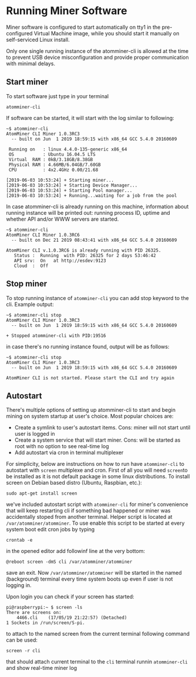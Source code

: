 # Running Miner Software

Miner software is configured to start automatically on tty1 in the pre-configured Virtual Machine image, while you should start it manually on self-serviced Linux install.

Only one single running instance of the atomminer-cli is allowed at the time to prevent USB device misconfiguration and provide proper communication with minimal delays.

## Start miner

To start software just type in your terminal
```
atomminer-cli
```
If software can be started, it will start with the log similar to following:
```
~$ atomminer-cli
AtomMiner CLI Miner 1.0.3RC3 
  -- built on Jun  1 2019 18:59:15 with x86_64 GCC 5.4.0 20160609

 Running on   : linux 4.4.0-135-generic x86_64
 OS           : Ubuntu 16.04.5 LTS
 Virtual  RAM : 0kB/3.18GB/8.38GB
 Physical RAM : 4.66MB/6.04GB/7.60GB
 CPU          : 4x2.4GHz 0.00/21.68

[2019-06-03 10:53:24] + Starting miner...
[2019-06-03 10:53:24] + Starting Device Manager...
[2019-06-03 10:53:24] + Starting Pool manager...
[2019-06-03 10:53:24] + Running...waiting for a job from the pool
```
In case atomminer-cli is already running on this machine, information about running instance will be printed out: running process ID, uptime and whether API and/or WWW servers are started.
```
~$ atomminer-cli
AtomMiner CLI Miner 1.0.3RC6 
  -- built on Dec 21 2019 08:43:41 with x86_64 GCC 5.4.0 20160609

AtomMiner CLI v.1.0.3RC6 is already running with PID 26325.
   Status :  Running  with PID: 26325 for 2 days 53:46:42
   API srv:  On   at http://esdev:9123
   Cloud  :  Off
```

## Stop miner

To stop running instance of `atomminer-cli` you can add stop keyword to the cli. Example output: 
```
~$ atomminer-cli stop
AtomMiner CLI Miner 1.0.3RC3 
  -- built on Jun  1 2019 18:59:15 with x86_64 GCC 5.4.0 20160609

+ Stopped atomminer-cli with PID:19516
```  
in case there's no running instance found, output will be as follows:
```
~$ atomminer-cli stop
AtomMiner CLI Miner 1.0.3RC3 
  -- built on Jun  1 2019 18:59:15 with x86_64 GCC 5.4.0 20160609

AtomMiner CLI is not started. Please start the CLI and try again
```

## Autostart

There's multiple options of setting up atomminer-cli to start and begin mining on system startup at user's choice. Most popular choices are:
 * Create a symlink to user's autostart items. Cons: miner will not start until user is logged in
 * Create a system service that will start miner. Cons: will be started as root with no option to see real-time log
 * Add autostart via cron in terminal multiplexer

For simplicity, below are instructions on how to run have `atomminer-cli` to autostart with `screen` multiplexe and cron. First of all you will need `screen`to be installed as it is not default package in some linux distributions. To install screen on Debian based distro (Ubuntu, Raspbian, etc.):  
```
sudo apt-get install screen
```  
we've included autostart script with `atomminer-cli` for miner's convenience that will keep restarting cli if something bad happened or miner was accidentally stoped from another terminal. Helper script is located at `/var/atomminer/atomminer`. 
To use enable this script to be started at every system boot edit cron jobs by typing
```
crontab -e
```
in the opened editor add followinf line at the very bottom:
```
@reboot screen -dmS cli /var/atomminer/atomminer
```
save an exit. Now `/var/atomminer/atomminer` will be started in the named (background) terminal every time system boots up even if user is not logging in.

Upon login you can check if your screen has started:
```
pi@raspberrypi:~ $ screen -ls
There are screens on:
	4466.cli	(17/05/19 21:22:57)	(Detached)
1 Sockets in /run/screen/S-pi.
```

to attach to the named screen from the current terminal following command can be used:
```
screen -r cli
```
that should attach current terminal to the `cli` terminal runnin `atomminer-cli` and show real-time miner log